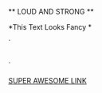 


** LOUD AND STRONG **

*This Text Looks Fancy *

` <div>
    <img>

  </div>`

[SUPER AWESOME LINK](http://google.com/)







